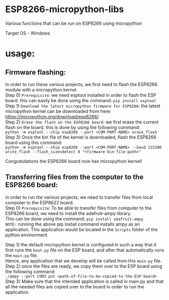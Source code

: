 # ESP8266-micropython-libs
Various functions that can be run on ESP8266 using micropython

Target OS - Windows

# usage:
## Firmware flashing:
in order to run these various projects, we first need to flash the ESP8266 module with a micropython kernel.  
Step 0) `Prerequisite`: we need esptool installed in order to flash the ESP board. this can easily be done using the command: `pip install esptool`  
Step 1) `Download the latest micropython firmware for ESP8266`: the latest micropython kernel can be downloaded from here: https://micropython.org/download/esp8266/  
Step 2) `Erase the flash on the ESP8266 board`: we first erase the current flash on the board. this is done by using the following command:  
        `python -m esptool --chip esp8266 --port <COM-PORT-NAME> erase_flash`  
Step 3) Once the bin file of the kernel is downloaded, flash the ESP8266 board using this command:  
        `python -m esptool --chip esp8266 --port <COM-PORT-NAME> --baud 115200 write_flash --flash_size=detect 0 "<firmware-bin-file-path>"`  
  
Congratulations the ESP8266 board now has micropython kernel!  
  
## Transferring files from the computer to the ESP8266 board:  
in order to run the various projects, we need to transfer files from local computer to the ESP8622 board.  
Step 0) `Prerequisite`: To be able to transfer files from computer to the ESP8266 board, we need to install the adafruit-ampy library.  
        This can be done using the command: `pip install adafruit-ampy`.  
        `NOTE:` running the above pip install command installs ampy as an application. This application would be located in the `Scripts` folder of the python environment.  
  
Step 1) the default micropython kernel is configured in such a way that it first runs the `boot.py` file on the ESP board, and after that automatically runs the `main.py` file.  
Hence, any application that we develop will be called from this `main.py` file.  
Step 2) once the files are ready, we copy them over to the ESP board using the following command:  
`./ampy --port COM3 put <path-of-file-to-be-copied-to-the-ESP-board>`  
Step 3) Make sure that the intended application is called in main.py and that all the needed files are copied over to the board in order to run the application.  

